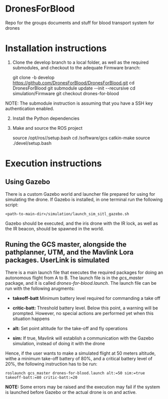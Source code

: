# DronesForBlood
Repo for the groups documents and stuff for blood transport system for drones


# Installation instructions

1. Clone the develop branch to a local folder, as well as the required submodules, and checkout to the adequate Firmware branch:

    git clone -b develop https://github.com/DronesForBlood/DronesForBlood.git
    cd DronesForBlood
    git submodule update --init --recursive
    cd simulation/Firmware
    git checkout drones-for-blood

NOTE: The submodule instruction is assuming that you have a SSH key authentication enabled.

2. Install the Python dependencies

3. Make and source the ROS project

    source /opt/ros/<ros-distro>/setup.bash
    cd <project-dir>/software/gcs
    catkin-make
    source ./devel/setup.bash

# Execution instructions

## Using Gazebo

There is a custom Gazebo world and launcher file prepared for using for simulating the drone. If Gazebo is installed, in one terminal run the following script:

    <path-to-main-dir>/simulation/launch_sim_sitl_gazebo.sh
    
Gazebo should be executed, and the iris drone with the IR lock, as well as the IR beacon, should be spawned in the world.

## Runing the GCS master, alongside the pathplanner, UTM, and the Mavlink Lora packages. UserLink is simulated

There is a main launch file that executes the required packages for doing an autonomous flight from A to B. The launch file is in the *gcs_master* package, and it is called *drones-for-blood.launch*. The launch file can be run with the following arugments:

- **takeoff-batt** Minimum battery level required for commanding a take off

- **critic-batt:** Threshold battery level. Below this point, a warning will be prompted. However, no special actions are performed yet when this situation happens

- **alt:** Set point altitude for the take-off and fly operations

- **sim:** If true, Mavlink will establish a communication with the Gazebo simulation, instead of doing it with the drone

Hence, if the user wants to make a simulated flight at 50 meters altitude, withe a minimum take-off battery of 80%, and a critical battery level of 20%, the following instruction has to be run:

    roslaunch gcs_master drones-for-blood.launch alt:=50 sim:=true takeoff-batt:=80 critic-batt:=20
    
**NOTE:** Some errors may be raised and the execution may fail if the system is launched before Gazebo or the actual drone is on and active.

